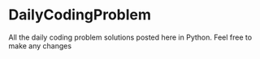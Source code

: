 # DailyCodingProblem
All the daily coding problem solutions posted here in Python.
Feel free to make any changes
